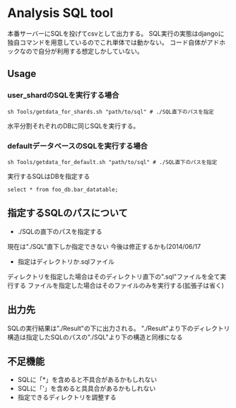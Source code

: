 # Analysis SQL tool
本番サーバーにSQLを投げてcsvとして出力する。
SQL実行の実態はdjangoに独自コマンドを用意しているのでこれ単体では動かない。
コード自体がアドホックなので自分が利用する想定しかしていない。


## Usage

### user_shardのSQLを実行する場合

	sh Tools/getdata_for_shards.sh "path/to/sql" # ./SQL直下のパスを指定

水平分割それぞれのDBに同じSQLを実行する。

### defaultデータベースのSQLを実行する場合

	sh Tools/getdata_for_default.sh "path/to/sql" # ./SQL直下のパスを指定

実行するSQLはDBを指定する

	select * from foo_db.bar_datatable;


## 指定するSQLのパスについて

* ./SQLの直下のパスを指定する

現在は"./SQL"直下しか指定できない 今後は修正するかも(2014/06/17

* 指定はディレクトリか.sqlファイル

ディレクトリを指定した場合はそのディレクトリ直下の".sql"ファイルを全て実行する
ファイルを指定した場合はそのファイルのみを実行する(拡張子は省く)


## 出力先

SQLの実行結果は"./Result"の下に出力される。 "./Result"より下のディレクトリ構造は指定したSQLのパスの"./SQL"より下の構造と同様になる


## 不足機能

* SQLに「*」を含めると不具合があるかもしれない
* SQLに「'」を含めると具具合があるかもしれない
* 指定できるディレクトリを調整する
